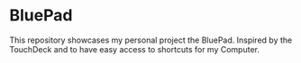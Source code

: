 # BluePad
This repository showcases my personal project the BluePad. Inspired by the TouchDeck and to have easy access to shortcuts for my Computer.
